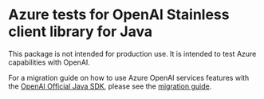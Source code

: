 # Azure tests for OpenAI Stainless client library for Java

This package is not intended for production use. It is intended to test Azure capabilities with OpenAI.

For a migration guide on how to use Azure OpenAI services features with the [OpenAI Official Java SDK](https://github.com/openai/openai-java), please see the [migration guide](./MIGRATION.md).
